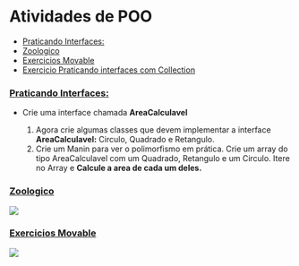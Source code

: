 <h1 class="intro">Atividades de POO</h1>
<ul>
	<li><a href="https://github.com/clebsonf/POO/tree/master/src/br/ufpb/pratInterface">Praticando Interfaces:</a></li>
	<li><a href="https://github.com/clebsonf/POO/tree/master/src/br/zoologico">Zoologico</a></li>
	<li><a href="https://github.com/clebsonf/POO/tree/master/src/br/ufpb/movable">Exercicios Movable</a></li>
	<li><a href="https://github.com/clebsonf/POO/tree/master/src/br/ufpb/pratColections"> Exercicio Praticando interfaces com Collection</a></li>
</ul>


<h3><a href="https://github.com/clebsonf/POO/tree/master/src/br/ufpb/pratInterface">Praticando Interfaces:</a></h3>
<ul>
	<li>Crie uma interface chamada <b>AreaCalculavel</b></li>
	<ol>
		<li>Agora crie algumas classes que devem implementar a interface <b>AreaCalculavel:</b> Circulo, Quadrado e Retangulo.</li>
		<li>Crie um Manin para ver o polimorfismo em prática. Crie um array do tipo AreaCalculavel com um Quadrado, Retangulo e um Circulo. Itere no Array e <b> Calcule a area de cada um deles.</b></li>
	</ol>
</ul>

<h3><a href="https://github.com/clebsonf/POO/tree/master/src/br/zoologico">Zoologico</a></h3>

<img src="https://github.com/clebsonf/POO/blob/master/uml/Zoologico.png">

<h3><a href="https://github.com/clebsonf/POO/tree/master/src/br/ufpb/movable">Exercicios Movable</a></h3>
<img src="https://github.com/clebsonf/POO/blob/master/uml/MovableFinal.png">
